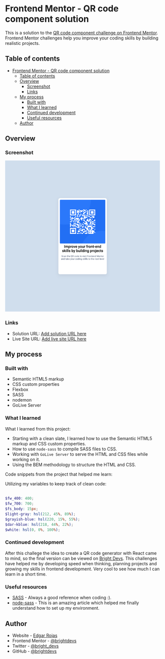 # Frontend Mentor - QR code component solution

This is a solution to the [QR code component challenge on Frontend Mentor](https://www.frontendmentor.io/challenges/qr-code-component-iux_sIO_H). Frontend Mentor challenges help you improve your coding skills by building realistic projects.

## Table of contents

- [Frontend Mentor - QR code component solution](#frontend-mentor---qr-code-component-solution)
  - [Table of contents](#table-of-contents)
  - [Overview](#overview)
    - [Screenshot](#screenshot)
    - [Links](#links)
  - [My process](#my-process)
    - [Built with](#built-with)
    - [What I learned](#what-i-learned)
    - [Continued development](#continued-development)
    - [Useful resources](#useful-resources)
  - [Author](#author)


## Overview

### Screenshot

![](./design//final-project.png)

### Links

- Solution URL: [Add solution URL here](https://your-solution-url.com)
- Live Site URL: [Add live site URL here](https://your-live-site-url.com)

## My process

### Built with

- Semantic HTML5 markup
- CSS custom properties
- Flexbox
- SASS
- nodemon
- GoLive Server

### What I learned

What I learned from this project:
* Starting with a clean slate, I learned how to use the Semantic HTML5 markup and CSS custom properties.
* How to use `node-sass` to compile SASS files to CSS.
* Working with `GoLive Server` to serve the HTML and CSS files while working on it.
* Using the BEM methodology to structure the HTML and CSS.

Code snippets from the project that helped me learn:

Utilizing my variables to keep track of clean code:

```scss

$fw_400: 400;
$fw_700: 700;
$fs_body: 15px;
$light-gray: hsl(212, 45%, 89%);
$grayish-blue: hsl(220, 15%, 55%);
$dar-kblue: hsl(218, 44%, 22%);
$white: hsl(0, 0%, 100%);

```



### Continued development

After this challege the idea to create a QR code generator with React came to mind, so the final version can be viewed on [Bright Devs](https://brightdevs.com/#/projects/qr-code-generator).
This challenges have helped me by developing speed when thinking, planning projects and growing my skills in frontend development.
Very cool to see how much I can learn in a short time.

### Useful resources

- [SASS](https://sass-lang.com/) - Always a good reference when coding :).
- [node-sass](https://blog.devgenius.io/use-sass-on-your-plain-html-css-js-projects-4f09de547f8a) - This is an amazing article which helped me finally understand how to set up my environment.


## Author

- Website - [Edgar Rojas](brightdevs.com)
- Frontend Mentor - [@brightdevs](https://www.frontendmentor.io/profile/brightdevs)
- Twitter - [@bright_devs](https://www.twitter.com/bright_devs)
- GitHub - [@brightdevs](https://www.github.com/brightdevs)
